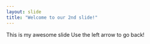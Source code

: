 ```yaml
---
layout: slide
title: "Welcome to our 2nd slide!"
---
```

This is my awesome slide
Use the left arrow to go back!
